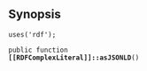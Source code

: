 ## Synopsis

<code>uses('rdf');</code>

<code>public function <b>[[RDFComplexLiteral]]::asJSONLD</b>()</code>

